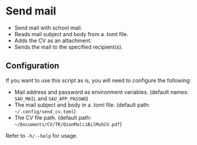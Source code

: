 # Send mail

- Send mail with school mail.
- Reads mail subject and body from a .toml file.
- Adds the CV as an attachment.
- Sends the mail to the specified recipient(s).

## Configuration

If you want to use this script as is, you will need to configure the following:

- Mail address and password as environment variables. (default names: `SAU_MAIL` and `SAU_APP_PASSWD`)
- The mail subject and body in a .toml file. (default path: `~/.config/send_cv.toml`)
- The CV file path. (default path: `~/Documents/CV/TR/OzanMalciBilMuhCV.pdf`)

Refer to `-h/--help` for usage.
